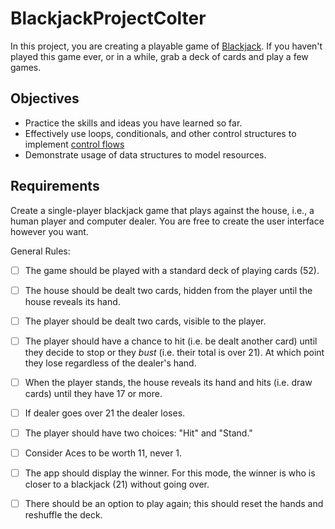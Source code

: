 # BlackjackProjectColter
In this project, you are creating a playable game of
[Blackjack](https://en.wikipedia.org/wiki/Blackjack). If you haven't played this
game ever, or in a while, grab a deck of cards and play a few games.

## Objectives

- Practice the skills and ideas you have learned so far.
- Effectively use loops, conditionals, and other control structures to implement
  [control flows](https://en.wikipedia.org/wiki/Control_flow)
- Demonstrate usage of data structures to model resources.

## Requirements

Create a single-player blackjack game that plays against the house, i.e., a
human player and computer dealer. You are free to create the user interface
however you want.

General Rules:

- [ ] The game should be played with a standard deck of playing cards (52).
- [ ] The house should be dealt two cards, hidden from the player until the
      house reveals its hand.
- [ ] The player should be dealt two cards, visible to the player.
- [ ] The player should have a chance to hit (i.e. be dealt another card) until
      they decide to stop or they _bust_ (i.e. their total is over 21). At which
      point they lose regardless of the dealer's hand.
- [ ] When the player stands, the house reveals its hand and hits (i.e. draw
      cards) until they have 17 or more.
- [ ] If dealer goes over 21 the dealer loses.

- [ ] The player should have two choices: "Hit" and "Stand."
- [ ] Consider Aces to be worth 11, never 1.
- [ ] The app should display the winner. For this mode, the winner is who is
      closer to a blackjack (21) without going over.
- [ ] There should be an option to play again; this should reset the hands and
      reshuffle the deck.
